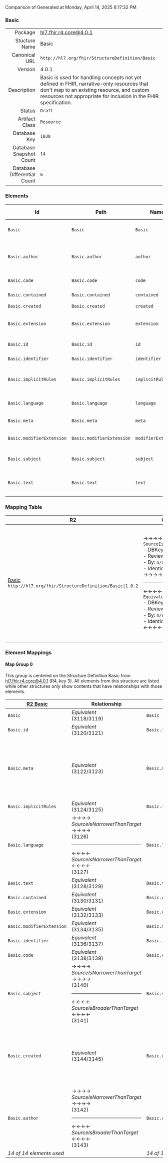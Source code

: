 Comparison of 
Generated at Monday, April 14, 2025 6:17:32 PM

### Basic

|      |     |
| ---: | --- |
| Package | hl7.fhir.r4.core@4.0.1 |
| Stucture Name | Basic |
| Canonical URL | `http://hl7.org/fhir/StructureDefinition/Basic` |
| Version | 4.0.1 |
| Description | Basic is used for handling concepts not yet defined in FHIR, narrative-only resources that don't map to an existing resource, and custom resources not appropriate for inclusion in the FHIR specification. |
| Status | `Draft` |
| Artifact Class | `Resource` |
| Database Key | `1038` |
| Database Snapshot Count | `14` |
| Database Differential Count | `6` |

### Elements

| Id | Path | Name | Base Path | Short | Cardinality | Collated Type | Binding Strength | Binding Value Set |
| -- | ---- | ---- | --------- | ----- | ----------- | ------------- | ---------------- | ----------------- |
| `Basic` | `Basic` | `Basic` | Basic | Resource for non-supported content | 0..* | Basic |  |  |
| `Basic.author` | `Basic.author` | `author` | Basic.author | Who created | 0..1 | Reference(http://hl7.org/fhir/StructureDefinition/Organization), Reference(http://hl7.org/fhir/StructureDefinition/Patient), Reference(http://hl7.org/fhir/StructureDefinition/Practitioner), Reference(http://hl7.org/fhir/StructureDefinition/PractitionerRole), Reference(http://hl7.org/fhir/StructureDefinition/RelatedPerson) |  |  |
| `Basic.code` | `Basic.code` | `code` | Basic.code | Kind of Resource | 1..1 | CodeableConcept | `Example` | `http://hl7.org/fhir/ValueSet/basic-resource-type` |
| `Basic.contained` | `Basic.contained` | `contained` | DomainResource.contained | Contained, inline Resources | 0..* | Resource |  |  |
| `Basic.created` | `Basic.created` | `created` | Basic.created | When created | 0..1 | date |  |  |
| `Basic.extension` | `Basic.extension` | `extension` | DomainResource.extension | Additional content defined by implementations | 0..* | Extension |  |  |
| `Basic.id` | `Basic.id` | `id` | Resource.id | Logical id of this artifact | 0..1 | id |  |  |
| `Basic.identifier` | `Basic.identifier` | `identifier` | Basic.identifier | Business identifier | 0..* | Identifier |  |  |
| `Basic.implicitRules` | `Basic.implicitRules` | `implicitRules` | Resource.implicitRules | A set of rules under which this content was created | 0..1 | uri |  |  |
| `Basic.language` | `Basic.language` | `language` | Resource.language | Language of the resource content | 0..1 | code | `Required` | `http://hl7.org/fhir/ValueSet/all-languages` |
| `Basic.meta` | `Basic.meta` | `meta` | Resource.meta | Metadata about the resource | 0..1 | Meta |  |  |
| `Basic.modifierExtension` | `Basic.modifierExtension` | `modifierExtension` | DomainResource.modifierExtension | Extensions that cannot be ignored | 0..* | Extension |  |  |
| `Basic.subject` | `Basic.subject` | `subject` | Basic.subject | Identifies the focus of this resource | 0..1 | Reference(http://hl7.org/fhir/StructureDefinition/Resource) |  |  |
| `Basic.text` | `Basic.text` | `text` | DomainResource.text | Text summary of the resource, for human interpretation | 0..1 | Narrative |  |  |
### Mapping Table

| R2 | Comparison | R3 | Comparison | R4 | Comparison | R4B | Comparison | R5
| --- | --- | --- | --- | --- | --- | --- | --- | ---
| [Basic](/docs/R2/Resources/Basic.md)<br/> `http://hl7.org/fhir/StructureDefinition/Basic\|1.0.2` | →→→→→→→<br/>`SourceIsNarrowerThanTarget`<br/>- DBKey: `77`<br/>- Reviewed: `n/a`<br/>- By: `n/a`<br/>- Identical: `False`<br/>→→→→→→→<hr/>←←←←←←←<br/>`Equivalent`<br/>- DBKey: `243`<br/>- Reviewed: `n/a`<br/>- By: `n/a`<br/>- Identical: `False`<br/>←←←←←←←| [Basic](/docs/R3/Resources/Basic.md)<br/> `http://hl7.org/fhir/StructureDefinition/Basic\|3.0.2` | →→→→→→→<br/>`RelatedTo`<br/>- DBKey: `422`<br/>- Reviewed: `n/a`<br/>- By: `n/a`<br/>- Identical: `False`<br/>→→→→→→→<hr/>←←←←←←←<br/>`Equivalent`<br/>- DBKey: `618`<br/>- Reviewed: `n/a`<br/>- By: `n/a`<br/>- Identical: `False`<br/>←←←←←←←| [Basic](/docs/R4/Resources/Basic.md)<br/> `http://hl7.org/fhir/StructureDefinition/Basic\|4.0.1` | →→→→→→→<br/>`Equivalent`<br/>- DBKey: `1401`<br/>- Reviewed: `n/a`<br/>- By: `n/a`<br/>- Identical: `False`<br/>→→→→→→→<hr/>←←←←←←←<br/>`Equivalent`<br/>- DBKey: `1402`<br/>- Reviewed: `n/a`<br/>- By: `n/a`<br/>- Identical: `False`<br/>←←←←←←←| [Basic](/docs/R4B/Resources/Basic.md)<br/> `http://hl7.org/fhir/StructureDefinition/Basic\|4.3.0` | →→→→→→→<br/>`RelatedTo`<br/>- DBKey: `936`<br/>- Reviewed: `n/a`<br/>- By: `n/a`<br/>- Identical: `False`<br/>→→→→→→→<hr/>←←←←←←←<br/>`Equivalent`<br/>- DBKey: `1165`<br/>- Reviewed: `n/a`<br/>- By: `n/a`<br/>- Identical: `False`<br/>←←←←←←←| [Basic](/docs/R5/Resources/Basic.md)<br/> `http://hl7.org/fhir/StructureDefinition/Basic\|5.0.0` 

### Element Mappings


#### Map Group 0

This group is centered on the Structure Definition Basic from hl7.fhir.r4.core@4.0.1 (R4, key 3).
All elements from this structure are listed while other structures only show contents that have relationships with those elements.

| [R2 Basic](/docs/R2/Resources/Basic.md)| Relationship | [R3 Basic](/docs/R3/Resources/Basic.md)| Relationship | R4 Basic| Relationship | [R4B Basic](/docs/R4B/Resources/Basic.md)| Relationship | [R5 Basic](/docs/R5/Resources/Basic.md)
| --- | --- | --- | --- | --- | --- | --- | --- | ---
| `Basic`| _Equivalent_<br/>(3118/3119)| `Basic`| _Equivalent_<br/>(10408/10409)| **`Basic`**| _Equivalent_<br/>(21974/21975)| `Basic`| _Equivalent_<br/>(37051/37052)| `Basic`
| `Basic.id`| _Equivalent_<br/>(3120/3121)| `Basic.id`| _Equivalent_<br/>(10410/10411)| **`Basic.id`**| _Equivalent_<br/>(21976/21977)| `Basic.id`| _Equivalent_<br/>(37053/37054)| `Basic.id`
| `Basic.meta`| _Equivalent_<br/>(3122/3123)| `Basic.meta`| →→→→ _SourceIsNarrowerThanTarget_ →→→→ <br/>(10412)<hr/>←←←← _SourceIsBroaderThanTarget_ ←←←← <br/>(10413)| **`Basic.meta`**| _Equivalent_<br/>(21978/21979)| `Basic.meta`| _Equivalent_<br/>(37055/37056)| `Basic.meta`
| `Basic.implicitRules`| _Equivalent_<br/>(3124/3125)| `Basic.implicitRules`| _Equivalent_<br/>(10414/10415)| **`Basic.implicitRules`**| _Equivalent_<br/>(21980/21981)| `Basic.implicitRules`| _Equivalent_<br/>(37057/37058)| `Basic.implicitRules`
| `Basic.language`| →→→→ _SourceIsNarrowerThanTarget_ →→→→ <br/>(3126)<hr/>←←←← _SourceIsNarrowerThanTarget_ ←←←← <br/>(3127)| `Basic.language`| →→→→ _SourceIsNarrowerThanTarget_ →→→→ <br/>(10416)<hr/>←←←← _SourceIsNarrowerThanTarget_ ←←←← <br/>(10417)| **`Basic.language`**| _Equivalent_<br/>(21982/21983)| `Basic.language`| _Equivalent_<br/>(37059/37060)| `Basic.language`
| `Basic.text`| _Equivalent_<br/>(3128/3129)| `Basic.text`| _Equivalent_<br/>(10418/10419)| **`Basic.text`**| _Equivalent_<br/>(21984/21985)| `Basic.text`| _Equivalent_<br/>(37061/37062)| `Basic.text`
| `Basic.contained`| _Equivalent_<br/>(3130/3131)| `Basic.contained`| _Equivalent_<br/>(10420/10421)| **`Basic.contained`**| _Equivalent_<br/>(21986/21987)| `Basic.contained`| _Equivalent_<br/>(37063/37064)| `Basic.contained`
| `Basic.extension`| _Equivalent_<br/>(3132/3133)| `Basic.extension`| _Equivalent_<br/>(10422/10423)| **`Basic.extension`**| _Equivalent_<br/>(21988/21989)| `Basic.extension`| _Equivalent_<br/>(37065/37066)| `Basic.extension`
| `Basic.modifierExtension`| _Equivalent_<br/>(3134/3135)| `Basic.modifierExtension`| _Equivalent_<br/>(10424/10425)| **`Basic.modifierExtension`**| _Equivalent_<br/>(21990/21991)| `Basic.modifierExtension`| _Equivalent_<br/>(37067/37068)| `Basic.modifierExtension`
| `Basic.identifier`| _Equivalent_<br/>(3136/3137)| `Basic.identifier`| _Equivalent_<br/>(10426/10427)| **`Basic.identifier`**| _Equivalent_<br/>(21992/21993)| `Basic.identifier`| _Equivalent_<br/>(37069/37070)| `Basic.identifier`
| `Basic.code`| _Equivalent_<br/>(3138/3139)| `Basic.code`| _Equivalent_<br/>(10428/10429)| **`Basic.code`**| _Equivalent_<br/>(21994/21995)| `Basic.code`| _Equivalent_<br/>(37071/37072)| `Basic.code`
| `Basic.subject`| →→→→ _SourceIsNarrowerThanTarget_ →→→→ <br/>(3140)<hr/>←←←← _SourceIsBroaderThanTarget_ ←←←← <br/>(3141)| `Basic.subject`| →→→→ _SourceIsNarrowerThanTarget_ →→→→ <br/>(10430)<hr/>←←←← _SourceIsBroaderThanTarget_ ←←←← <br/>(10431)| **`Basic.subject`**| _Equivalent_<br/>(21996/21997)| `Basic.subject`| _Equivalent_<br/>(37073/37074)| `Basic.subject`
| `Basic.created`| _Equivalent_<br/>(3144/3145)| `Basic.created`| _Equivalent_<br/>(10432/10433)| **`Basic.created`**| _Equivalent_<br/>(21998/21999)| `Basic.created`| →→→→ _SourceIsNarrowerThanTarget_ →→→→ <br/>(37075)<hr/>←←←← _SourceIsBroaderThanTarget_ ←←←← <br/>(37076)| `Basic.created`
| `Basic.author`| →→→→ _SourceIsNarrowerThanTarget_ →→→→ <br/>(3142)<hr/>←←←← _SourceIsBroaderThanTarget_ ←←←← <br/>(3143)| `Basic.author`| →→→→ _RelatedTo_ →→→→ <br/>(10434)<hr/>←←←← _RelatedTo_ ←←←← <br/>(10435)| **`Basic.author`**| _Equivalent_<br/>(22000/22001)| `Basic.author`| →→→→ _SourceIsBroaderThanTarget_ →→→→ <br/>(37077)<hr/>←←←← _SourceIsNarrowerThanTarget_ ←←←← <br/>(37078)| `Basic.author`
| *14 of 14 elements used* | | *14 of 14 elements used* | | *14 of 14 elements used* | | *14 of 14 elements used* | | *14 of 14 elements used* 

